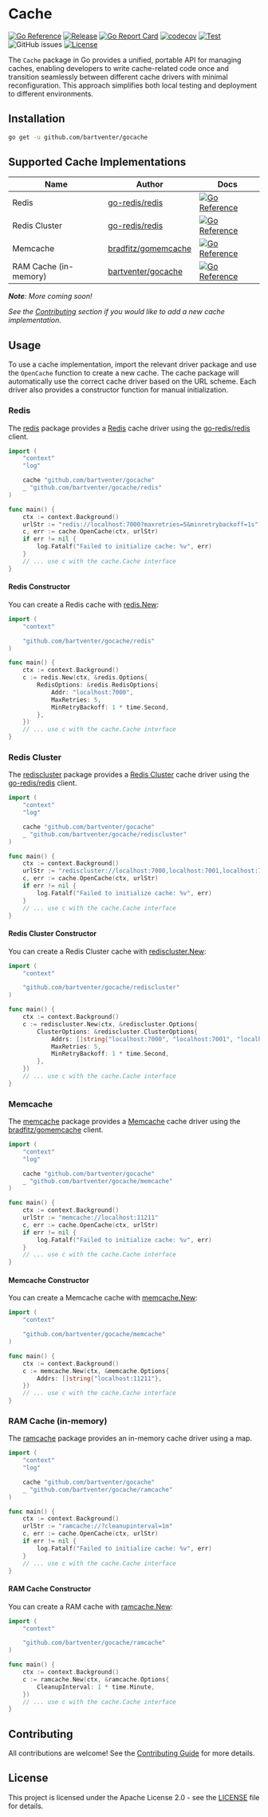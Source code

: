 # Cache

[![Go Reference](https://pkg.go.dev/badge/github.com/bartventer/gocache.svg)](https://pkg.go.dev/github.com/bartventer/gocache)
[![Release](https://img.shields.io/github/release/bartventer/gocache.svg)](https://github.com/bartventer/gocache/releases/latest)
[![Go Report Card](https://goreportcard.com/badge/github.com/bartventer/gocache)](https://goreportcard.com/report/github.com/bartventer/gocache)
[![codecov](https://codecov.io/gh/bartventer/gocache/graph/badge.svg?token=rtp2vxaccX)](https://codecov.io/gh/bartventer/gocache)
[![Test](https://github.com/bartventer/gocache/actions/workflows/default.yml/badge.svg)](https://github.com/bartventer/gocache/actions/workflows/default.yml)
![GitHub issues](https://img.shields.io/github/issues/bartventer/gocache)
[![License](https://img.shields.io/github/license/bartventer/gocache.svg)](LICENSE)

The `Cache` package in Go provides a unified, portable API for managing caches, enabling developers to write cache-related code once and transition seamlessly between different cache drivers with minimal reconfiguration. This approach simplifies both local testing and deployment to different environments.

## Installation

```bash
go get -u github.com/bartventer/gocache
```

## Supported Cache Implementations

| Name | Author | Docs |
|------|--------|------|
| Redis | [go-redis/redis](https://github.com/go-redis/redis) | [![Go Reference](https://pkg.go.dev/badge/github.com/bartventer/gocache/redis.svg)](https://pkg.go.dev/github.com/bartventer/gocache/redis) |
| Redis Cluster | [go-redis/redis](https://github.com/go-redis/redis) | [![Go Reference](https://pkg.go.dev/badge/github.com/bartventer/gocache/rediscluster.svg)](https://pkg.go.dev/github.com/bartventer/gocache/rediscluster) |
| Memcache | [bradfitz/gomemcache](https://github.com/bradfitz/gomemcache) | [![Go Reference](https://pkg.go.dev/badge/github.com/bartventer/gocache/memcache.svg)](https://pkg.go.dev/github.com/bartventer/gocache/memcache) |
| RAM Cache (in-memory) | [bartventer/gocache](https://github.com/bartventer/gocache) | [![Go Reference](https://pkg.go.dev/badge/github.com/bartventer/gocache/ramcache.svg)](https://pkg.go.dev/github.com/bartventer/gocache/ramcache) |

_**Note**: More coming soon!_

_See the [Contributing](#contributing) section if you would like to add a new cache implementation._

## Usage

To use a cache implementation, import the relevant driver package and use the `OpenCache` function to create a new cache. The cache package will automatically use the correct cache driver based on the URL scheme. Each driver also provides a constructor function for manual initialization.

### Redis

The [redis](https://pkg.go.dev/github.com/bartventer/gocache/redis) package provides a [Redis](https://redis.io) cache driver using the [go-redis/redis](https://github.com/go-redis/redis) client.

```go
import (
    "context"
    "log"

    cache "github.com/bartventer/gocache"
    _ "github.com/bartventer/gocache/redis"
)

func main() {
    ctx := context.Background()
    urlStr := "redis://localhost:7000?maxretries=5&minretrybackoff=1s"
    c, err := cache.OpenCache(ctx, urlStr)
    if err != nil {
        log.Fatalf("Failed to initialize cache: %v", err)
    }
    // ... use c with the cache.Cache interface
}
```

#### Redis Constructor

You can create a Redis cache with [redis.New](https://pkg.go.dev/github.com/bartventer/gocache/redis#New):

```go
import (
    "context"

    "github.com/bartventer/gocache/redis"
)

func main() {
    ctx := context.Background()
    c := redis.New(ctx, &redis.Options{
        RedisOptions: &redis.RedisOptions{
            Addr: "localhost:7000",
            MaxRetries: 5,
            MinRetryBackoff: 1 * time.Second,
        },
    })
    // ... use c with the cache.Cache interface
}
```

### Redis Cluster

The [rediscluster](https://pkg.go.dev/github.com/bartventer/gocache/rediscluster) package provides a [Redis Cluster](https://redis.io/topics/cluster-spec) cache driver using the [go-redis/redis](https://github.com/go-redis/redis) client.

```go
import (
    "context"
    "log"

    cache "github.com/bartventer/gocache"
    _ "github.com/bartventer/gocache/rediscluster"
)

func main() {
    ctx := context.Background()
    urlStr := "rediscluster://localhost:7000,localhost:7001,localhost:7002?maxretries=5&minretrybackoff=1s"
    c, err := cache.OpenCache(ctx, urlStr)
    if err != nil {
        log.Fatalf("Failed to initialize cache: %v", err)
    }
    // ... use c with the cache.Cache interface
}
```

#### Redis Cluster Constructor

You can create a Redis Cluster cache with [rediscluster.New](https://pkg.go.dev/github.com/bartventer/gocache/rediscluster#New):

```go
import (
    "context"

    "github.com/bartventer/gocache/rediscluster"
)

func main() {
    ctx := context.Background()
    c := rediscluster.New(ctx, &rediscluster.Options{
        ClusterOptions: &rediscluster.ClusterOptions{
            Addrs: []string{"localhost:7000", "localhost:7001", "localhost:7002"},
            MaxRetries: 5,
            MinRetryBackoff: 1 * time.Second,
        },
    })
    // ... use c with the cache.Cache interface
}
```

### Memcache

The [memcache](https://pkg.go.dev/github.com/bartventer/gocache/memcache) package provides a [Memcache](https://memcached.org) cache driver using the [bradfitz/gomemcache](https://github.com/bradfitz/gomemcache) client.

```go
import (
    "context"
    "log"

    cache "github.com/bartventer/gocache"
    _ "github.com/bartventer/gocache/memcache"
)

func main() {
    ctx := context.Background()
    urlStr := "memcache://localhost:11211"
    c, err := cache.OpenCache(ctx, urlStr)
    if err != nil {
        log.Fatalf("Failed to initialize cache: %v", err)
    }
    // ... use c with the cache.Cache interface
}
```

#### Memcache Constructor

You can create a Memcache cache with [memcache.New](https://pkg.go.dev/github.com/bartventer/gocache/memcache#New):

```go
import (
    "context"

    "github.com/bartventer/gocache/memcache"
)

func main() {
    ctx := context.Background()
    c := memcache.New(ctx, &memcache.Options{
        Addrs: []string{"localhost:11211"},
    })
    // ... use c with the cache.Cache interface
}
```

### RAM Cache (in-memory)

The [ramcache](https://pkg.go.dev/github.com/bartventer/gocache/ramcache) package provides an in-memory cache driver using a map.

```go
import (
    "context"
    "log"

    cache "github.com/bartventer/gocache"
    _ "github.com/bartventer/gocache/ramcache"
)

func main() {
    ctx := context.Background()
    urlStr := "ramcache://?cleanupinterval=1m"
    c, err := cache.OpenCache(ctx, urlStr)
    if err != nil {
        log.Fatalf("Failed to initialize cache: %v", err)
    }
    // ... use c with the cache.Cache interface
}
```

#### RAM Cache Constructor

You can create a RAM cache with [ramcache.New](https://pkg.go.dev/github.com/bartventer/gocache/ramcache#New):

```go
import (
    "context"

    "github.com/bartventer/gocache/ramcache"
)

func main() {
    ctx := context.Background()
    c := ramcache.New(ctx, &ramcache.Options{
        CleanupInterval: 1 * time.Minute,
    })
    // ... use c with the cache.Cache interface
}
```

## Contributing

All contributions are welcome! See the [Contributing Guide](CONTRIBUTING.md) for more details.

## License

This project is licensed under the Apache License 2.0 - see the [LICENSE](LICENSE) file for details.